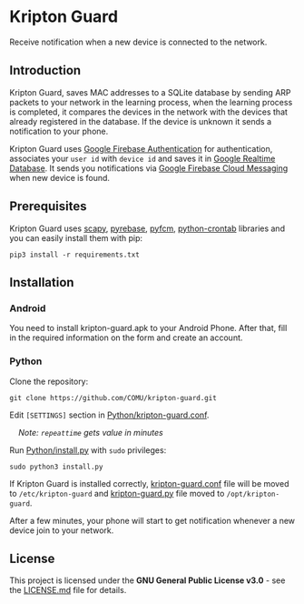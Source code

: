 # Kripton Guard
Receive notification when a new device is connected to the network.
## Introduction
Kripton Guard, saves MAC addresses to a SQLite database by sending ARP packets to your network in the learning process, when the learning process is completed, it compares the devices in the network with the devices that already registered in the database. If the device is unknown it sends a notification to your phone.

Kripton Guard uses [Google Firebase Authentication](https://firebase.google.com/docs/auth/) for authentication, associates your  `user id` with `device id` and saves it in [Google Realtime Database](https://firebase.google.com/docs/database/).  It sends you notifications via [Google Firebase Cloud Messaging](https://firebase.google.com/docs/cloud-messaging/) when new device is found.

## Prerequisites
Kripton Guard uses [scapy](https://github.com/secdev/scapy), [pyrebase](https://github.com/thisbejim/Pyrebase), [pyfcm](https://github.com/olucurious/PyFCM), [python-crontab](https://github.com/doctormo/python-crontab) libraries and you can easily install them with pip:
```
pip3 install -r requirements.txt
```
## Installation
### Android
You need to install kripton-guard.apk to your Android Phone. After that, fill in the required information on the form and create an account.
### Python
Clone the repository:
```
git clone https://github.com/COMU/kripton-guard.git
```

Edit `[SETTINGS]` section in [Python/kripton-guard.conf](https://github.com/COMU/kripton-guard/blob/master/Python/kripton-guard.conf "kripton-guard.conf").

*&nbsp;&nbsp;&nbsp;&nbsp;Note: `repeattime` gets value in minutes*

Run [Python/install.py](https://github.com/COMU/kripton-guard/blob/master/Python/install.py "install.py") with `sudo` privileges:
```
sudo python3 install.py
```
If Kripton Guard is installed correctly, [kripton-guard.conf](https://github.com/COMU/kripton-guard/blob/master/Python/kripton-guard.conf "kripton-guard.conf") file will be moved to `/etc/kripton-guard` and [kripton-guard.py](https://github.com/COMU/kripton-guard/blob/master/Python/kripton-guard.py "kripton-guard.py") file moved to `/opt/kripton-guard`.

After a few minutes, your phone will start to get notification whenever a new device join to your network.

## License

This project is licensed under the **GNU General Public License v3.0** - see the [LICENSE.md](https://github.com/COMU/kripton-guard/blob/master/LICENSE) file for details.
